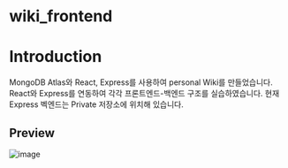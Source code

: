 # wiki_frontend

# Introduction
MongoDB Atlas와 React, Express를 사용하여 personal Wiki를 만들었습니다.
React와 Express를 연동하여 각각 프론트엔드-백엔드 구조를 실습하였습니다.
현재 Express 벡엔드는 Private 저장소에 위치해 있습니다.

## Preview
![image](https://github.com/user-attachments/assets/7492d0c2-4527-4ed7-9914-b2d8d0f4bd60)
